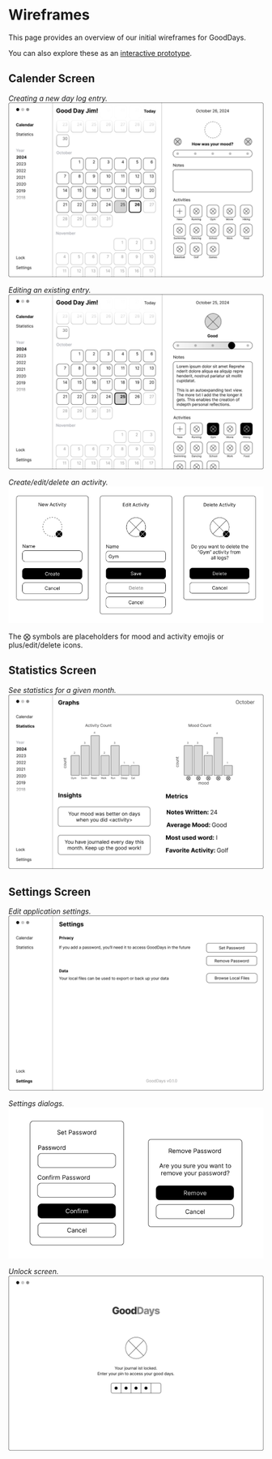 # Wireframes

This page provides an overview of our initial wireframes for GoodDays.

You can also explore these as an [interactive prototype](https://www.figma.com/proto/aYQQm6fKLdjinvOLKM1ipi/Good-Days-Wireframe?node-id=89-2028&t=V4mFuoQVz4xvpDUi-1).

## Calender Screen

*Creating a new day log entry.*
![](./CalenderScreen_New.png)

*Editing an existing entry.*
![](./CalenderScreen_Edit.png)

*Create/edit/delete an activity.*
![](./CalenderDialogs.png)

The ⨂ symbols are placeholders for mood and activity emojis or plus/edit/delete icons.

## Statistics Screen

*See statistics for a given month.*
![](./StatisticScreen.png)

## Settings Screen

*Edit application settings.*
![](./SettingsScreen.png)

*Settings dialogs.*
![](./SettingsDialogs.png)

*Unlock screen.*
![](./UnlockScreen.png)
